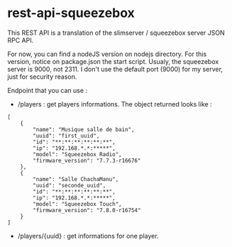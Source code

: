 # rest-api-squeezebox
This REST API is a translation of the slimserver / squeezebox server JSON RPC API.

For now, you can find a nodeJS version on nodejs directory.
For this version, notice on package.json the start script. Usualy, the squeezebox server is 9000, not 2311. I don't use the default port (9000) for my server, just for security reason.

Endpoint that you can use :
- /players : get players informations. The object returned looks like :
```
[
    {
        "name": "Musique salle de bain",
        "uuid": "first_uuid",
        "id": "**:**:**:**:**:**",
        "ip": "192.168.*.*:*****",
        "model": "Squeezebox Radio",
        "firmware_version": "7.7.3-r16676"
    },
    {
        "name": "Salle ChachaManu",
        "uuid": "seconde_uuid",
        "id": "**:**:**:**:**:**",
        "ip": "192.168.*.*:*****",
        "model": "Squeezebox Touch",
        "firmware_version": "7.8.0-r16754"
    }
]
```
- /players/{uuid} : get informations for one player. 
